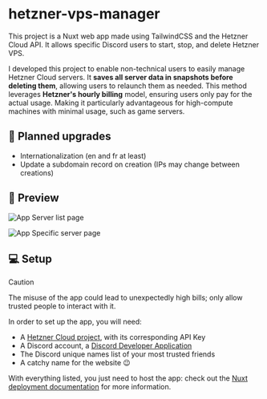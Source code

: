 # hetzner-vps-manager

This project is a Nuxt web app made using TailwindCSS and the Hetzner Cloud API.
It allows specific Discord users to start, stop, and delete Hetzner VPS.

I developed this project to enable non-technical users to easily manage Hetzner Cloud servers. It **saves all server data in snapshots before deleting them**, allowing users to relaunch them as needed. This method leverages **Hetzner's hourly billing** model, ensuring users only pay for the actual usage. Making it particularly advantageous for high-compute machines with minimal usage, such as game servers.

## 📑 Planned upgrades

- Internationalization (en and fr at least)
- Update a subdomain record on creation (IPs may change between creations)

## 📸 Preview

![App Server list page](https://i.imgur.com/GKFITkW.png)

![App Specific server page](https://i.imgur.com/cwmh7GM.png)

## 💻 Setup

> [!CAUTION]
> The misuse of the app could lead to unexpectedly high bills; only allow trusted people to interact with it.

In order to set up the app, you will need:
- A [Hetzner Cloud project](https://console.hetzner.cloud/projects), with its corresponding API Key
- A Discord account, a [Discord Developer Application](https://discord.com/developers/applications)
- The Discord unique names list of your most trusted friends  
- A catchy name for the website 😉

With everything listed, you just need to host the app: check out the [Nuxt deployment documentation](https://nuxt.com/docs/getting-started/deployment) for more information.
